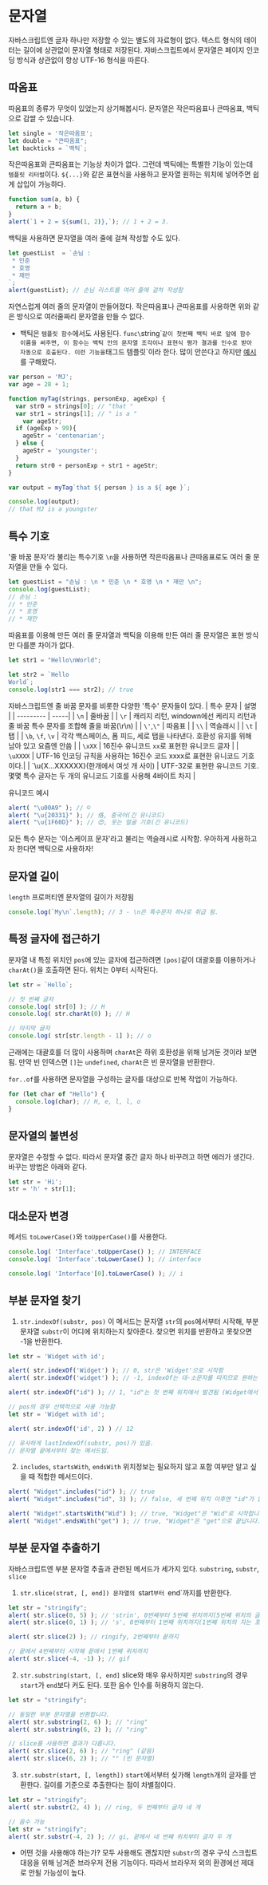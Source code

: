 # 문자열
자바스크립트엔 글자 하나만 저장할 수 있는 별도의 자료형이 없다. 
텍스트 형식의 데이터는 길이에 상관없이 문자열 형태로 저장된다.
자바스크립트에서 문자열은 페이지 인코딩 방식과 상관없이 항상 UTF-16 형식을 따른다.

## 따옴표
따옴표의 종류가 무엇이 있었는지 상기해봅시다.
문자열은 작은따옴표나 큰따옴표, 백틱으로 감쌀 수 있습니다.
```js
let single = '작은따옴표';
let double = "큰따옴표";
let backticks = `백틱`;
```

작은따옴표와 큰따옴표는 기능상 차이가 없다. 그런데 백틱에는 특별한 기능이 있는데 `템플릿 리터럴`이다.
`${...}`와 같은 표현식을 사용하고 문자열 원하는 위치에 넣어주면 쉽게 삽입이 가능하다.
```js
function sum(a, b) {
  return a + b;
}
alert(`1 + 2 = ${sum(1, 2)},`); // 1 + 2 = 3.
```

백틱을 사용하면 문자열을 여러 줄에 걸쳐 작성할 수도 있다.
```js
let guestList  = `손님 :
 * 민준
 * 호영
 * 재만
`;
alert(guestList); // 손님 리스트를 여러 줄에 걸쳐 작성함
```

자연스럽게 여러 줄의 문자열이 만들어졌다. 
작은따옴표나 큰따옴표를 사용하면 위와 같은 방식으로 여러줄짜리 문자열을 만들 수 없다.

* 백틱은 `템플릿 함수`에서도 사용된다. `func\`string\`` 같이 첫번째 백틱 바로 앞에 함수 이름을 써주면, 이 함수는 백틱 안의 문자열 조각이나 표현식 평가 결과를 인수로 받아 자동으로 호출된다.
이런 기능을 `태그드 템플릿`이라 한다. 많이 안쓴다고 하지만 [예시](https://developer.mozilla.org/ko/docs/Web/JavaScript/Reference/Template_literals#tagged_templates)를 구해왔다.
```js
var person = 'MJ';
var age = 28 + 1;

function myTag(strings, personExp, ageExp) {
  var str0 = strings[0]; // "that "
  var str1 = strings[1]; // " is a "
    var ageStr;
  if (ageExp > 99){
    ageStr = 'centenarian';
  } else {
    ageStr = 'youngster';
  }
  return str0 + personExp + str1 + ageStr;
}

var output = myTag`that ${ person } is a ${ age }`;

console.log(output);
// that MJ is a youngster
```

## 특수 기호
'줄 바꿈 문자'라 불리는 특수기호 `\n`을 사용하면 작은따옴표나 큰따옴표로도 여러 줄 문자열을 만들 수 있다.
```js
let guestList = "손님 : \n * 민준 \n * 호영 \n * 재만 \n";
console.log(guestList);
// 손님 :
// * 민준
// * 호영
// * 재만
```

따옴표를 이용해 만든 여러 줄 문자열과 백틱을 이용해 만든 여러 줄 문자열은 표현 방식만 다를뿐 차이가 없다.
```js
let str1 = "Hello\nWorld";

let str2 = `Hello
World`;
console.log(str1 === str2); // true
```
자바스크립트엔 줄 바꿈 문자를 비롯한 다양한 '특수' 문자들이 있다.
| 특수 문자 | 설명 |
| --------- | -----|
| `\n`  | 줄바꿈 |
| `\r`  | 캐리지 리턴, windown에선 케리지 리턴과 줄 바꿈 특수 문자를 조합해 줄을 바꿈(\r\n) |
| `\'`,`\"` | 따옴표 |
| `\\` | 역슬래시 |
| `\t` | 탭 |
| `\b`, `\f`, `\v` | 각각 백스페이스, 폼 피드, 세로 탭을 나타낸다. 호환성 유지를 위해 남아 있고 요즘엔 안씀 |
| `\xXX` | 16진수 유니코드 `xx`로 표현한 유니코드 글자 |
| `\uXXXX` | UTF-16 인코딩 규칙을 사용하는 16진수 코드 xxxx로 표현한 유니코드 기호이다.|
| `\u{X...XXXXXX}(한개에서 여섯 개 사이) | UTF-32로 표현한 유니코드 기호. 몇몇 특수 글자는 두 개의 유니코드 기호를 사용해 4바이트 차지 |

유니코드 예시
```js
alert( "\u00A9" ); // ©
alert( "\u{20331}" ); // 佫, 중국어(긴 유니코드)
alert( "\u{1F60D}" ); // 😍, 웃는 얼굴 기호(긴 유니코드)
```

모든 특수 문자는 '이스케이프 문자'라고 불리는 역슬래시로 시작함. 우아하게 사용하고자 한다면 백틱으로 사용하자!

## 문자열 길이
`length` 프로퍼티엔 문자열의 길이가 저장됨
```js
console.log(`My\n`.length); // 3 - \n은 특수문자 하나로 취급 됨.
```

## 특정 글자에 접근하기
문자열 내 특정 위치인 `pos`에 있는 글자에 접근하려면 `[pos]`같이 대괄호를 이용하거나 `charAt()`을 호출하면 된다.
위치는 0부터 시작된다.
```js
let str = `Hello`;

// 첫 번째 글자
console.log( str[0] ); // H
console.log( str.charAt(0) ); // H

// 마지막 글자
console.log( str[str.length - 1] ); // o
```
근래에는 대괄호를 더 많이 사용하며 `charAt`은 하위 호환성을 위해 남겨둔 것이라 보면 됨.
만약 빈 인덱스면 `[]`는 `undefined`, `charAt`은 빈 문자열을 반환한다.

`for..of`를 사용하면 문자열을 구성하는 글자를 대상으로 반복 작업이 가능하다.
```js
for (let char of "Hello") {
  console.log(char); // H, e, l, l, o
}
```

## 문자열의 불변성
문자열은 수정할 수 없다. 따라서 문자열 중간 글자 하나 바꾸려고 하면 에러가 생긴다.
바꾸는 방법은 아래와 같다.
```js
let str = 'Hi';
str = 'h' + str[1];
```

## 대소문자 변경
메서드 `toLowerCase()`와 `toUpperCase()`를 사용한다.
```js
console.log( 'Interface'.toUpperCase() ); // INTERFACE
console.log( 'Interface'.toLowerCase() ); // interface

console.log( 'Interface'[0].toLowerCase() ); // i
```

## 부분 문자열 찾기
1. `str.indexOf(substr, pos)`
이 메서드는 문자열 `str`의 `pos`에서부터 시작해, 부분 문자열 `substr`이 어디에 위치하는지 찾아준다.
찾으면 위치를 반환하고 못찾으면 -1을 반환한다.
```js
let str = 'Widget with id';

alert( str.indexOf('Widget') ); // 0, str은 'Widget'으로 시작함
alert( str.indexOf('widget') ); // -1, indexOf는 대·소문자를 따지므로 원하는 문자열을 찾지 못함

alert( str.indexOf("id") ); // 1, "id"는 첫 번째 위치에서 발견됨 (Widget에서 id)

// pos의 경우 선택적으로 사용 가능함
let str = 'Widget with id';

alert( str.indexOf('id', 2) ) // 12

// 유사하게 lastIndexOf(substr, pos)가 있음.
// 문자열 끝에서부터 찾는 메서드임.
```

2. `includes`, `startsWith`, `endsWith`
위치정보는 필요하지 않고 포함 여부만 알고 싶을 때 적합한 메서드이다.
```js
alert( "Widget".includes("id") ); // true
alert( "Widget".includes("id", 3) ); // false, 세 번째 위치 이후엔 "id"가 없습니다.

alert( "Widget".startsWith("Wid") ); // true, "Widget"은 "Wid"로 시작합니다.
alert( "Widget".endsWith("get") ); // true, "Widget"은 "get"으로 끝납니다.
```

## 부분 문자열 추출하기
자바스크립트엔 부분 문자열 추출과 관련된 메서드가 세가지 있다. `substring`, `substr`, `slice`

1. `str.slice(strat, [, end])
문자열의 `start`부터 `end`까지를 반환한다.
```js
let str = "stringify";
alert( str.slice(0, 5) ); // 'strin', 0번째부터 5번째 위치까지(5번째 위치의 글자는 포함하지 않음)
alert( str.slice(0, 1) ); // 's', 0번째부터 1번째 위치까지(1번째 위치의 자는 포함하지 않음)

alert( str.slice(2) ); // ringify, 2번째부터 끝까지

// 끝에서 4번째부터 시작해 끝에서 1번째 위치까지
alert( str.slice(-4, -1) ); // gif
```

2. `str.substring(start, [, end]`
slice와 매우 유사하지만 `substring`의 경우 `start`가 `end`보다 커도 된다.
또한 음수 인수를 허용하지 않는다.
```js
let str = "stringify";

// 동일한 부분 문자열을 반환합니다.
alert( str.substring(2, 6) ); // "ring"
alert( str.substring(6, 2) ); // "ring"

// slice를 사용하면 결과가 다릅니다.
alert( str.slice(2, 6) ); // "ring" (같음)
alert( str.slice(6, 2) ); // "" (빈 문자열)
```

3. `str.substr(start, [, length])`
`start`에서부터 싲가해 `length`개의 글자를 반환한다.
길이를 기준으로 추출한다는 점이 차별점이다.
```js
let str = "stringify";
alert( str.substr(2, 4) ); // ring, 두 번째부터 글자 네 개

// 음수 가능
let str = "stringify";
alert( str.substr(-4, 2) ); // gi, 끝에서 네 번째 위치부터 글자 두 개
```

* 어떤 것을 사용해야 하는가?
모두 사용해도 괜찮지만 `substr`의 경우 구식 스크립트 대응을 위해 남겨준 브라우저 전용 기능이다.
따라서 브라우저 외의 환경에선 제대로 안될 가능성이 높다.
